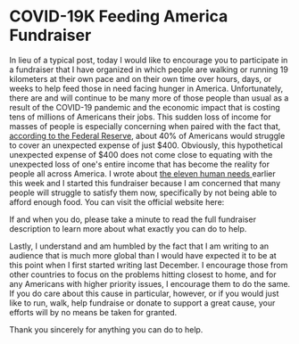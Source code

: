 # COVID-19K Feeding America Fundraiser

In lieu of a typical post, today I would like to encourage you to participate in a fundraiser that I have organized in which people are walking or running 19 kilometers at their own pace and on their own time over hours, days, or weeks to help feed those in need facing hunger in America. Unfortunately, there are and will continue to be many more of those people than usual as a result of the COVID-19 pandemic and the economic impact that is costing tens of millions of Americans their jobs. This sudden loss of income for masses of people is especially concerning when paired with the fact that, [according to the Federal Reserve](https://www.federalreserve.gov/publications/files/2018-report-economic-well-being-us-households-201905.pdf), about 40% of Americans would struggle to cover an unexpected expense of just $400. Obviously, this hypothetical unexpected expense of $400 does not come close to equating with the unexpected loss of one's entire income that has become the reality for people all across America. I wrote about [the eleven human needs ](https://blogofjake.com/2020/03/31/the-eleven-human-needs/)earlier this week and I started this fundraiser because I am concerned that many people will struggle to satisfy them now, specifically by not being able to afford enough food. You can visit the official website here:

If and when you do, please take a minute to read the full fundraiser description to learn more about what exactly you can do to help.

Lastly, I understand and am humbled by the fact that I am writing to an audience that is much more global than I would have expected it to be at this point when I first started writing last December. I encourage those from other countries to focus on the problems hitting closest to home, and for any Americans with higher priority issues, I encourage them to do the same. If you do care about this cause in particular, however, or if you would just like to run, walk, help fundraise or donate to support a great cause, your efforts will by no means be taken for granted.

Thank you sincerely for anything you can do to help.
